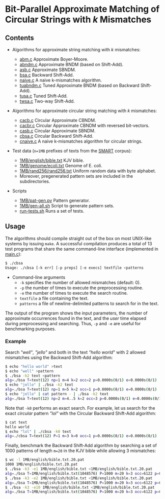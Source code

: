 Bit-Parallel Approximate Matching of Circular Strings with *k* Mismatches
=========================================================================

Contents
--------

* Algorithms for approximate string matching with *k* mismatches:
    * [abm.c](abm.c) Approximate Boyer-Moore.
    * [abndm.c](abndm.c) Approximate BNDM (based on Shift-Add).
    * [asb.c](asb.c) Approximate SBNDM.
    * [bsa.c](bsa.c) Backward Shift-Add.
    * [naive.c](naive.c) A naive k-mismatches algorithm.
    * [tuabndm.c](tuabndm.c) Tuned Approximate BNDM (based on Backward Shift-Add).
    * [tusa.c](tusa.c) Tuned Shift-Add.
    * [twsa.c](twsa.c) Two-way Shift-Add.

* Algorithms for approximate circular string matching with *k* mismatches:
    * [cacb.c](cacb.c) Circular Approximate CBNDM.
    * [cacbr.c](cacbr.c) Circular Approximate CBNDM with reversed bit-vectors.
    * [casb.c](casb.c) Circular Approximate SBNDM.
    * [cbsa.c](cbsa.c) Circular Backward Shift-Add.
    * [cnaive.c](cnaive.c) A naive k-mismatches algorithm for circular strings.

* Test data (`n=1MB` prefixes of texts from the [SMART](https://www.dmi.unict.it/~faro/smart/) corpus):
    * [1MB/english/bible.txt](1MB/english/bible.txt) KJV bible.
    * [1MB/genome/ecoli.txt](1MB/genome/ecoli.txt) Genome of E. coli.
    * [1MB/rand256/rand256.txt](1MB/rand256/rand256.txt) Uniform random data with byte alphabet.
    * Moreover, pregenerated pattern sets are included in the subdirectories.

* Scripts
    * [1MB/pat-gen.py](1MB/pat-gen.py) Pattern generator.
    * [1MB/gen-all.sh](1MB/gen-all.sh) Script to generate pattern sets.
    * [run-tests.sh](run-tests.sh) Runs a set of tests.

Usage
-----

The algorithms should compile straight out of the box on most UNIX-like systems
by issuing `make`. A successful compilation produces a total of 13 test programs
that share the same command-line interface (implemented in [main.c](main.c)):

```bash
$ ./cbsa
Usage: ./cbsa [-k err] [-p preps] [-e execs] textfile <patterns
```

* Command-line arguments
    * `-k` specifies the number of allowed mismatches (default: 0).
    * `-p` the number of times to execute the preprocessing routine.
    * `-e` the number of times to execute the search routine.
    * `textfile` a file containing the text.
    * `patterns` a file of newline-delimited patterns to search for in the text.

The output of the program shows the input parameters, the number of approximate
occurrences found in the text, and the *user* time elapsed during preprocessing
and searching. Thus, `-p` and `-e` are useful for benchmarking purposes.

### Example ###

Search *"well"*, *"jello"* and both in the text *"hello world*" with 2 allowed
mismatches using the Backward Shift-Add algorithm:

```bash
$ echo "hello world" >text  
$ echo "well" >pattern
$ ./bsa -k2 text <pattern
alg=./bsa T=text(12) np=1 m=4 k=2 occ=2 p=0.0000s(0/1) e=0.0000s(0/1)
$ echo "jello" | ./bsa -k2 text 
alg=./bsa T=text(12) np=1 m=5 k=2 occ=1 p=0.0000s(0/1) e=0.0000s(0/1)
$ echo "jello" | cat pattern - | ./bsa -k2 text
alg=./bsa T=text(12) np=2 m=4..5 k=2 occ=3 p=0.0000s(0/1) e=0.0000s(0/1)
```

Note that `-k0` performs an exact search. For example, let us search for the
exact *circular* pattern *"lol"* with the Circular Backward Shift-Add algorithm:

```bash
$ cat text
hello world
$ echo "lol" | ./cbsa -k0 text 
alg=./cbsa T=text(12) P=1 m=3 k=0 occ=1 p=0.0000s(0/1) e=0.0000s(0/1)
```

Finally, benchmark the Backward Shift-Add algorithm by searching a set of 1000
patterns of length `m=20` in the KJV bible while allowing 3 mismatches:

```bash
$ wc -l 1MB/english/bible.txt.20.pat                      
1000 1MB/english/bible.txt.20.pat
$ ./bsa -k3 -e1 1MB/english/bible.txt <1MB/english/bible.txt.20.pat
alg=./bsa T=1MB/english/bible.txt(1048576) P=1000 m=20 k=3 occ=6122 p=0.0000s(0/1) e=0.8900s(89/1)
$ ./bsa -k3 -e2 1MB/english/bible.txt <1MB/english/bible.txt.20.pat 
alg=./bsa T=1MB/english/bible.txt(1048576) P=1000 m=20 k=3 occ=6122 p=0.0000s(0/1) e=0.8400s(168/2)
$ ./bsa -k3 -e10 1MB/english/bible.txt <1MB/english/bible.txt.20.pat 
alg=./bsa T=1MB/english/bible.txt(1048576) P=1000 m=20 k=3 occ=6122 p=0.0000s(0/1) e=0.8200s(820/10)
```

